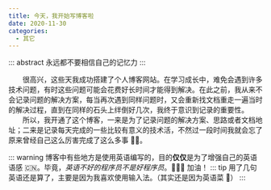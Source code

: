 ```yaml
---
title: 今天，我开始写博客啦
date: 2020-11-30
categories:
  - 其它
---
```


::: abstract
永远都不要相信自己的记忆力
:::

<!-- more -->

&emsp;&emsp;很高兴，这些天我成功搭建了个人博客网站。在学习成长中，难免会遇到许多技术问题，有时这些问题可能会花费好长时间才能得到解决。在此之前，我从来不会记录问题的解决方案，每当再次遇到同样问题时，又会重新找文档重走一遍当时的解决过程，直到在同样的石头上绊倒好几次，我终于意识到记录的重要性。  
&emsp;&emsp;所以，我开通了这个博客，一来是为了记录问题的解决方案、思路或者文档地址；二来是记录每天完成的一些比较有意义的技术活，不然过一段时间我就会忘了原来曾经自己这么厉害完成了这么多事 🧐🧐。

::: warning
博客中有些地方是使用英语编写的，目的**仅仅**是为了增强自己的英语语感 🇨🇳。毕竟，_英语不好的程序员不是好程序员_。💪💪💪 加油！
::: tip <Badge text="2021.01.07+" />
用了几句英语还是算了，主要是因为我喜欢使用输入法。（其实还是因为英语菜 🙈）
:::